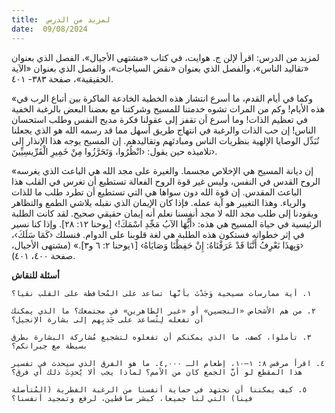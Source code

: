```yaml
---
title:  لمزيد من الدرس
date:  09/08/2024
---
```


لمزيد من الدرس: اقرأ لإلن ج. هوايت، في كتاب «مشتهى الأجيال»، الفصل الذي بعنوان «تقاليد الناس»، والفصل الذي بعنوان «نقض السياجات»، والفصل الذي بعنوان «الآية الحقيقية»، صفحة ٣٨٣- ٤٠١.

«وكما في أيام القدم، ما أسرع انتشار هذه الخطية الخادعة الماكرة بين أتباع الرب في هذه الأيام! وكم من المرات تشوه خدمتنا للمسيح وشركتنا مع بعضنا البعض بالرغبة الخفية في تعظيم الذات! وما أسرع أن تقفز إلى عقولنا فكرة مديح النفس وطلب استحسان الناس! إن حب الذات والرغبة في انتهاج طريق أسهل مما قد رسمه الله هو الذي يجعلنا نُبَدِّل الوصايا الإلهية بنظريات الناس ومبادئهم وتقاليدهم. إن المسيح يوجه هذا الإنذار إلى تلاميذه حين يقول: ‹انْظُرُوا، وَتَحَرَّزُوا مِنْ خَمِيرِ الْفَرِّيسِيِّينَ›.

«إن ديانة المسيح هي الإخلاص مجسما. والغيرة على مجد الله هي الباعث الذي يغرسه الروح القدس في النفس، وليس غير قوة الروح الفعالة تستطيع أن تغرس في القلب هذا الباعث المقدس. إن قوة الله دون سواها هي التي تستطيع أن تطرد طلب ما للذات والرياء. وهذا التغيير هو آية عمله. فإذا كان الإيمان الذي نقبله يلاشي الطمع والتظاهر ويقودنا إلى طلب مجد الله لا مجد أنفسنا نعلم أنه إيمان حقيقي صحيح. لقد كانت الطلبة الرئيسية في حياة المسيح هي هذه: ‹أَيُّهَا الآبُ مَجِّدِ اسْمَكَ!› [يوحنا ١٢: ٢٨]. وإذا كنا نسير في إثر خطواته فستكون هذه الطلبة هي لغة قلوبنا على الدوام. فنسلك ‹كَمَا سَلَكَ›، ‹وَبِهذَا نَعْرِفُ أَنَّنَا قَدْ عَرَفْنَاهُ: إِنْ حَفِظْنَا وَصَايَاهُ› [١يوحنا ٢: ٦ و٣].» (مشتهى الأجيال، صفحة ٤٠٠، ٤٠١).

**أسئلة للنقاش**

`١. أية ممارسات مسيحية وَجَدْتَ بأنَّها تساعد على المُحافظة على القلب نقيا؟`

`٢. من هم الأشخاص «النجسين» أو «غير الطاهرين» في مجتمعك؟ ما الذي يمكنك أن تفعله لِتُساعد على جَذبِهم إلى بشارة الإنجيل؟`

`٣. تأملوا، كصف، ما الذي يمكنكم أن تفعلوه لتشجيع مُشاركة البشارة بطرق بسيطة مع جيرانكم؟`

`٤. اقرأ مرقس ٨: ١–١٠، إطعام الـ ٤,٠٠٠. ما هو الفرق الذي سيحدث في تفسير هذا المقطع لو أنَّ الجمع كان من الأمم؟ لماذا يجب ألا يُحدِثَ ذلك أي فرق؟`

`٥. كيف يمكننا أن نجتهد في حماية أنفسنا من الرغبة الفطرية (المُتأصلة فينا) التي لنا جميعا، كبشر ساقطين، لرفع وتمجيد أنفسنا؟`